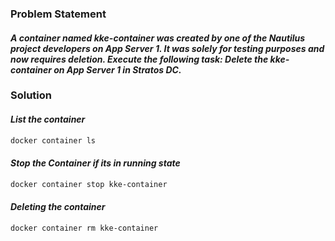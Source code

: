 ### Problem Statement

#### *A container named kke-container was created by one of the Nautilus project developers on App Server 1. It was solely for testing purposes and now requires deletion. Execute the following task: Delete the kke-container on App Server 1 in Stratos DC.*

### Solution

#### *List the container*

```bash
docker container ls
```

#### *Stop the Container if its in running state*

```bash
docker container stop kke-container
```

#### *Deleting the container*

```bash
docker container rm kke-container
```
